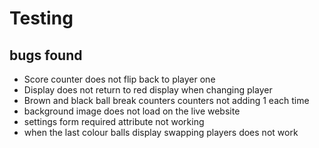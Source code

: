# Testing 

## bugs found 
- Score counter does not flip back to player one 
- Display does not return to red display when changing player
- Brown and black ball break counters counters not adding 1 each time
- background image does not load on the live website
- settings form required attribute not working
- when the last colour balls display swapping players does not work